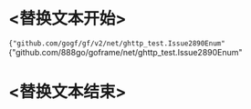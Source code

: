 
# <替换文本开始>
`{"github.com/gogf/gf/v2/net/ghttp_test.Issue2890Enum"
`{"github.com/888go/goframe/net/ghttp_test.Issue2890Enum"
# <替换文本结束>
